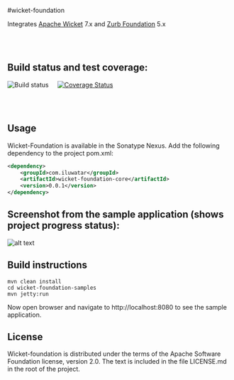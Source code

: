 #wicket-foundation

Integrates [Apache Wicket](http://wicket.apache.org/) 7.x and [Zurb Foundation](http://foundation.zurb.com/) 5.x

<br><br>

## Build status and test coverage:

![Build status](https://travis-ci.org/iluwatar/wicket-foundation.svg?branch=master)
&nbsp;&nbsp;&nbsp;
[![Coverage Status](https://coveralls.io/repos/iluwatar/wicket-foundation/badge.png?branch=master)](https://coveralls.io/r/iluwatar/wicket-foundation?branch=master)

<br><br>

## Usage

Wicket-Foundation is available in the Sonatype Nexus. Add the following dependency to the project pom.xml:

```xml
<dependency>
    <groupId>com.iluwatar</groupId>
    <artifactId>wicket-foundation-core</artifactId>
    <version>0.0.1</version>
</dependency>
```



## Screenshot from the sample application (shows project progress status):

![alt text](https://github.com/iluwatar/wicket-foundation/blob/master/catalog.jpg "Samples catalog")



## Build instructions

```
mvn clean install
cd wicket-foundation-samples
mvn jetty:run
```
Now open browser and navigate to http://localhost:8080 to see the sample application.



## License

Wicket-foundation is distributed under the terms of the Apache Software Foundation
license, version 2.0. The text is included in the file LICENSE.md in the root
of the project.
